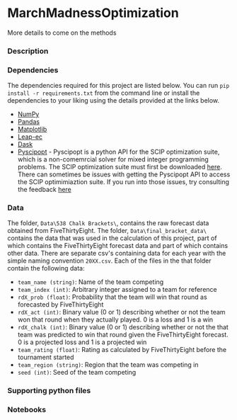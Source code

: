 # MarchMadnessOptimization

More details to come on the methods

### Description

### Dependencies
The dependencies required for this project are listed below. You can run `pip install -r requirements.txt` from the command line or install the dependencies to your liking using the details provided at the links below.
* [NumPy](https://numpy.org/install/)
* [Pandas](https://pandas.pydata.org/docs/getting_started/install.html)
* [Matplotlib](https://matplotlib.org/stable/users/installing/index.html)
* [Leap-ec](https://pypi.org/project/leap-ec/)
* [Dask](https://docs.dask.org/en/stable/install.html)
* [Pyscipopt](https://github.com/scipopt/PySCIPOpt) - Pyscipopt is a python API for the SCIP optimization suite, which is a non-comemrcial solver for mixed integer programming problems. The SCIP optimization suite must first be downloaded [here](https://www.scipopt.org/index.php#download). There can sometimes be issues with getting the Pyscipopt API to access the SCIP optimimiaztion suite. If you run into those issues, try consulting the feedback [here](https://github.com/scipopt/PySCIPOpt/issues/110)  

### Data
The folder, `Data\538 Chalk Brackets\`, contains the raw forecast data obtained from FiveThirtyEight. The folder, `Data\final_bracket_data\` contains the data that was used in the calculation of this project, part of which contains the FiveThirtyEight forecast data and part of which contains other data. There are separate csv's containing data for each year with the simple naming convention `20XX.csv`. Each of the files in the that folder contain the following data:

* `team_name (string)`: Name of the team competing
* `team_index (int)`: Arbitrary integer assigned to a team for reference
* `rdX_prob (float)`: Probability that the team will win that round as forecasted by FiveThirtyEight
* `rdX_act (int)`: Binary value (0 or 1) describing whether or not the team won that round when they actually played. 0 is a loss and 1 is a win 
* `rdX_chalk (int)`: Binary value (0 or 1) describing whether or not the that team was predicted to win that round given the FiveThirtyEight forecast. 0 is a projected loss and 1 is a projected win 
* `team_rating (float)`: Rating as calculated by FiveThirtyEight before the tournament started
* `team_region (string)`: Region that the team was competing in
* `seed (int)`: Seed of the team competing

### Supporting python files

### Notebooks
